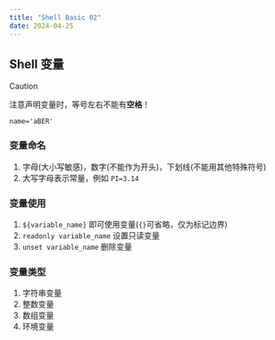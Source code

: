 ```yaml
---
title: "Shell Basic 02"
date: 2024-04-25
---
```


## Shell 变量
>[!caution] 
>注意声明变量时，等号左右不能有**空格**！
>```shell
> name='aBER'
>```

### 变量命名
1. 字母(大小写敏感)，数字(不能作为开头)，下划线(不能用其他特殊符号)
2. 大写字母表示常量，例如 `PI=3.14`
### 变量使用
1. `${variable_name}` 即可使用变量(`{}`可省略，仅为标记边界)
2. `readonly variable_name` 设置只读变量
3. `unset variable_name` 删除变量
### 变量类型
1. 字符串变量
2. 整数变量
1. 数组变量
2. 环境变量